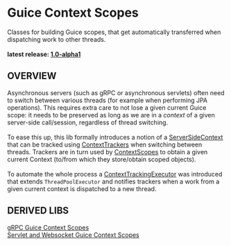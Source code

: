 # Guice Context Scopes

Classes for building Guice scopes, that get automatically transferred when dispatching work to other threads.<br/>
<br/>
**latest release: [1.0-alpha1](https://search.maven.org/artifact/pl.morgwai.base/guice-context-scopes/1.0-alpha1/jar)**


## OVERVIEW

Asynchronous servers (such as gRPC or asynchronous servlets) often need to switch between various threads (for example when performing JPA operations). This requires extra care to not lose a given current Guice scope: it needs to be preserved as long as we are in a  _context_  of a given server-side call/session, regardless of thread switching.<br/>
<br/>
To ease this up, this lib formally introduces a notion of a [ServerSideContext](src/main/java/pl/morgwai/base/guice/scopes/ServerSideContext.java) that can be tracked using [ContextTrackers](src/main/java/pl/morgwai/base/guice/scopes/ContextTracker.java) when switching between threads. Trackers are in turn used by [ContextScopes](src/main/java/pl/morgwai/base/guice/scopes/ContextScope.java) to obtain a given current Context (to/from which they store/obtain scoped objects).<br/>
<br/>
To automate the whole process a [ContextTrackingExecutor](src/main/java/pl/morgwai/base/guice/scopes/ContextTrackingExecutor.java) was introduced that extends `ThreadPoolExecutor` and notifies trackers when a work from a given current context is dispatched to a new thread.


## DERIVED LIBS

[gRPC Guice Context Scopes](https://github.com/morgwai/grpc-scopes)<br/>
[Servlet and Websocket Guice Context Scopes](https://github.com/morgwai/servlet-scopes)
